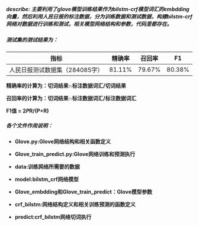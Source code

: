 ##### **describe: 主要利用了glove模型训练结果作为bilstm-crf模型词汇的embdding向量，然后利用人民日报的标注数据，分为训练数据和测试数据，构建bilstm-crf网络对数据进行训练和测试，相关模型网络结构和参数，代码里都存在。**
##### **测试集的测试结果为：**
| 指标  | 精确率  | 召回率  | F1  |
| ------------ | ------------ | ------------ | ------------ |
| 人民日报测试数据集（284085字）  |  81.11% |79.67%   | 80.38%  |
**精确率的计算为：切词结果∩标注数据词汇/切词结果**

**召回率的计算为：切词结果∩标注数据词汇/标注数据词汇**

**F1值 = 2*P*R/(P+R)**

##### **各个文件作用说明：**
+ **Glove.py:Glove网络结构和相关函数定义**
+ **Glove_train_predict.py:Glove网络训练和预测执行**
+ **data:训练网络所需要的数据**
+ **model:bilstm_crf网络模型**

+ **Glove_embdding和Glove_train_predict：Glove模型参数**
+ **crf_bilstm:网络结构定义和相关训练预测的函数定义**
+ **predict:crf_bilstm网络切词执行**

